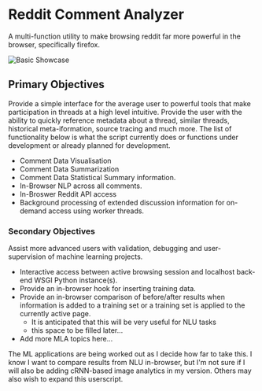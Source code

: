 # Reddit Comment Analyzer

A multi-function utility to make browsing reddit far more powerful in the browser, specifically firefox.

![Basic Showcase](../../localhost_common/static/img/comment_analyzer.gif?raw=true)

## Primary Objectives

Provide a simple interface for the average user to powerful tools that make participation in threads at a high level intuitive.  Provide the user with the ability to quickly reference metadata about a thread, similar threads, historical meta-iformation, source tracing and much more.  The list of functionality below is what the script currently does or functions under development or already planned for development.

* Comment Data Visualisation
* Comment Data Summarization
* Comment Data Statistical Summary information.
* In-Browser NLP across all comments.
* In-Broswer Reddit API access
* Background processing of extended discussion information for on-demand access using worker threads.

### Secondary Objectives

Assist more advanced users with validation, debugging and user-supervision of machine learning projects.

* Interactive access between active browsing session and localhost back-end WSGI Python instance(s).
* Provide an in-browser hook for inserting training data.
* Provide an in-browser comparison of before/after results when information is added to a training set or a training set is applied to the currently active page.
    * It is anticipated that this will be very useful for NLU tasks
    * this space to be filled later...
* Add more MLA topics here...

The ML applications are being worked out as I decide how far to take this.  I know I want to compare results from NLU in-browser, but I'm not sure if I will also be adding cRNN-based image analytics in my version.  Others may also wish to expand this userscript.
